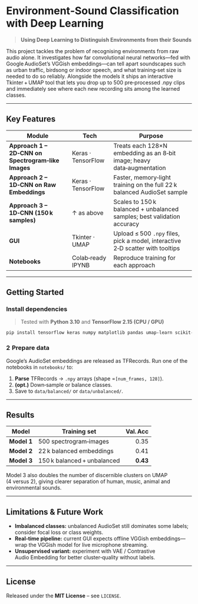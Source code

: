# Environment‑Sound Classification with Deep Learning

> **Using Deep Learning to Distinguish Environments from their Sounds**

This project tackles the problem of recognising environments from raw audio alone. It investigates how far convolutional neural networks—fed with Google AudioSet’s VGGish embeddings—can tell apart soundscapes such as urban traffic, birdsong or indoor speech, and what training‑set size is needed to do so reliably. Alongside the models it ships an interactive Tkinter + UMAP tool that lets you drop up to 500 pre‑processed .npy clips and immediately see where each new recording sits among the learned classes.

---
## Key Features
| Module | Tech | Purpose |
|--------|------|---------|
| **Approach 1 – 2D‑CNN on Spectrogram‑like Images** | Keras · TensorFlow | Treats each 128×N embedding as an 8‑bit image; heavy data‑augmentation |
| **Approach 2 – 1D‑CNN on Raw Embeddings** | Keras · TensorFlow | Faster, memory‑light training on the full 22 k balanced AudioSet sample |
| **Approach 3 – 1D‑CNN (150 k samples)** | ↑ as above | Scales to 150 k balanced + unbalanced samples; best validation accuracy |
| **GUI** | Tkinter · UMAP | Upload ≤ 500 `.npy` files, pick a model, interactive 2‑D scatter with tooltips |
| **Notebooks** | Colab‑ready IPYNB | Reproduce training for each approach |

---
## Getting Started
### Install dependencies
> Tested with **Python 3.10** and **TensorFlow 2.15 (CPU / GPU)**
```bash
pip install tensorflow keras numpy matplotlib pandas umap-learn scikit-learn pillow
```

### 2  Prepare data
Google’s AudioSet embeddings are released as TFRecords. Run one of the notebooks in `notebooks/` to:
1. **Parse** TFRecords → `.npy` arrays (shape =`[num_frames, 128]`).
2. **(opt.)** Down‑sample or balance classes.
3. Save to `data/balanced/` or `data/unbalanced/`.

---
## Results
| Model | Training set | Val. Acc |
|-------|--------------|---------:|
| **Model 1** | 500 spectrogram‑images | 0.35 |
| **Model 2** | 22 k balanced embeddings | 0.41 |
| **Model 3** | 150 k balanced + unbalanced | **0.43** |

Model 3 also doubles the number of discernible clusters on UMAP (4 versus 2), giving clearer separation of human, music, animal and environmental sounds.

---
## Limitations & Future Work
* **Imbalanced classes:** unbalanced AudioSet still dominates some labels; consider focal loss or class weights.
* **Real‑time pipeline:** current GUI expects offline VGGish embeddings—wrap the VGGish model for live microphone streaming.
* **Unsupervised variant:** experiment with VAE / Contrastive Audio Embedding for better cluster‑quality without labels.

---
## License
Released under the **MIT License** – see `LICENSE`.

